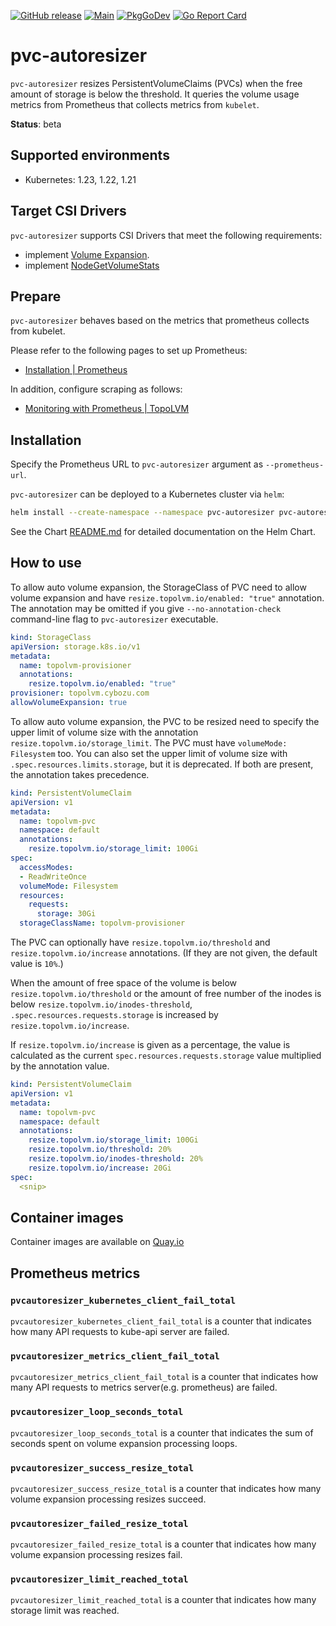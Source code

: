 [![GitHub release](https://img.shields.io/github/v/release/topolvm/pvc-autoresizer.svg?maxAge=60)][releases]
[![Main](https://github.com/topolvm/pvc-autoresizer/workflows/Main/badge.svg)](https://github.com/topolvm/pvc-autoresizer/actions)
[![PkgGoDev](https://pkg.go.dev/badge/github.com/topolvm/pvc-autoresizer?tab=overview)](https://pkg.go.dev/github.com/topolvm/pvc-autoresizer?tab=overview)
[![Go Report Card](https://goreportcard.com/badge/github.com/topolvm/pvc-autoresizer)](https://goreportcard.com/badge/github.com/topolvm/pvc-autoresizer)

# pvc-autoresizer

`pvc-autoresizer` resizes PersistentVolumeClaims (PVCs) when the free amount of storage is below the threshold.
It queries the volume usage metrics from Prometheus that collects metrics from `kubelet`.

**Status**: beta

## Supported environments

- Kubernetes: 1.23, 1.22, 1.21

## Target CSI Drivers

`pvc-autoresizer` supports CSI Drivers that meet the following requirements:

- implement [Volume Expansion](https://kubernetes-csi.github.io/docs/volume-expansion.html).
- implement [NodeGetVolumeStats](https://github.com/container-storage-interface/spec/blob/master/spec.md#nodegetvolumestats)

## Prepare

`pvc-autoresizer` behaves based on the metrics that prometheus collects from kubelet.

Please refer to the following pages to set up Prometheus:

- [Installation | Prometheus](https://prometheus.io/docs/prometheus/latest/installation/)

In addition, configure scraping as follows:

- [Monitoring with Prometheus | TopoLVM](https://github.com/topolvm/topolvm/blob/master/docs/prometheus.md)

## Installation

Specify the Prometheus URL to `pvc-autoresizer` argument as `--prometheus-url`.

`pvc-autoresizer` can be deployed to a Kubernetes cluster via `helm`:

```sh
helm install --create-namespace --namespace pvc-autoresizer pvc-autoresizer pvc-autoresizer/pvc-autoresizer --set "controller.args.prometheusURL=<YOUR PROMETHEUS ENDPOINT>"
```

See the Chart [README.md](./charts/pvc-autoresizer/README.md) for detailed documentation on the Helm Chart.

## How to use

To allow auto volume expansion, the StorageClass of PVC need to allow volume expansion and
have `resize.topolvm.io/enabled: "true"` annotation.  The annotation may be omitted if
you give `--no-annotation-check` command-line flag to `pvc-autoresizer` executable.

```yaml
kind: StorageClass
apiVersion: storage.k8s.io/v1
metadata:
  name: topolvm-provisioner
  annotations:
    resize.topolvm.io/enabled: "true"
provisioner: topolvm.cybozu.com
allowVolumeExpansion: true
```

To allow auto volume expansion, the PVC to be resized need to specify the upper limit of
volume size with the annotation `resize.topolvm.io/storage_limit`. The PVC must have `volumeMode: Filesystem` too.
You can also set the upper limit of volume size with `.spec.resources.limits.storage`, but it is deprecated. If both are present, the annotation takes precedence.

```yaml
kind: PersistentVolumeClaim
apiVersion: v1
metadata:
  name: topolvm-pvc
  namespace: default
  annotations:
    resize.topolvm.io/storage_limit: 100Gi
spec:
  accessModes:
  - ReadWriteOnce
  volumeMode: Filesystem
  resources:
    requests:
      storage: 30Gi
  storageClassName: topolvm-provisioner
```

The PVC can optionally have `resize.topolvm.io/threshold` and `resize.topolvm.io/increase` annotations.
(If they are not given, the default value is `10%`.)

When the amount of free space of the volume is below `resize.topolvm.io/threshold`
or the amount of free number of the inodes is below `resize.topolvm.io/inodes-threshold`,
`.spec.resources.requests.storage` is increased by `resize.topolvm.io/increase`.

If `resize.topolvm.io/increase` is given as a percentage, the value is calculated as
the current `spec.resources.requests.storage` value multiplied by the annotation value.

```yaml
kind: PersistentVolumeClaim
apiVersion: v1
metadata:
  name: topolvm-pvc
  namespace: default
  annotations:
    resize.topolvm.io/storage_limit: 100Gi
    resize.topolvm.io/threshold: 20%
    resize.topolvm.io/inodes-threshold: 20%
    resize.topolvm.io/increase: 20Gi
spec:
  <snip>
```

## Container images

Container images are available on [Quay.io](https://quay.io/repository/topolvm/pvc-autoresizer)

[releases]: https://github.com/topolvm/pvc-autoresizer/releases

## Prometheus metrics

###  `pvcautoresizer_kubernetes_client_fail_total`

`pvcautoresizer_kubernetes_client_fail_total` is a counter that indicates how many API requests to kube-api server are failed.

### `pvcautoresizer_metrics_client_fail_total`

`pvcautoresizer_metrics_client_fail_total` is a counter that indicates how many API requests to metrics server(e.g. prometheus) are failed.

### `pvcautoresizer_loop_seconds_total`

`pvcautoresizer_loop_seconds_total` is a counter that indicates the sum of seconds spent on volume expansion processing loops.

###  `pvcautoresizer_success_resize_total`

`pvcautoresizer_success_resize_total` is a counter that indicates how many volume expansion processing resizes succeed.

###  `pvcautoresizer_failed_resize_total`

`pvcautoresizer_failed_resize_total` is a counter that indicates how many volume expansion processing resizes fail.

###  `pvcautoresizer_limit_reached_total`

`pvcautoresizer_limit_reached_total` is a counter that indicates how many storage limit was reached.
